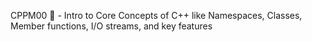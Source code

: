 CPPM00 🌱 - Intro to Core Concepts of C++ like Namespaces, Classes, Member functions, I/O streams, and key features
